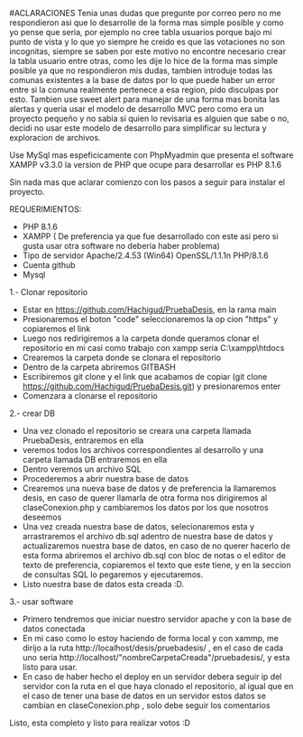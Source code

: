 #ACLARACIONES
Tenia unas dudas que pregunte por correo pero no me respondieron asi que lo desarrolle de la forma mas simple posible
y como yo pense que seria, por ejemplo no cree tabla usuarios porque bajo mi punto de vista y lo que yo siempre he creido es que las votaciones no son
incognitas, siempre se saben por este motivo no encontre necesario crear la tabla usuario entre otras, como les dije lo hice de la forma mas simple posible ya que no respondieron mis dudas, tambien introduje todas 
las comunas existentes a la base de datos por lo que puede haber un error entre si la comuna realmente pertenece a esa region, pido disculpas por esto.
Tambien use sweet alert para manejar de una forma mas bonita las alertas y queria usar el modelo de desarrollo MVC pero como era un proyecto pequeño y no sabia si quien lo revisaria es alguien que sabe o no, decidi no usar este modelo de desarrollo para simplificar su lectura y exploracion de archivos.

Use MySql mas espeficicamente con PhpMyadmin que presenta el software XAMPP v3.3.0
la version de PHP que ocupe para desarrollar es PHP 8.1.6

Sin nada mas que aclarar comienzo con los pasos a seguir para instalar el proyecto.

REQUERIMIENTOS:

- PHP 8.1.6
- XAMPP ( De preferencia ya que fue desarrollado con este asi pero si gusta usar otra software  no deberia haber problema)
- Tipo de servidor Apache/2.4.53 (Win64) OpenSSL/1.1.1n PHP/8.1.6
- Cuenta github
- Mysql


1.- Clonar repositorio
- Estar en https://github.com/Hachigud/PruebaDesis, en la rama main 
- Presionaremos el boton "code" seleccionaremos la op cion "https" y copiaremos el link
- Luego nos redirigiremos a la carpeta donde queramos clonar el repositorio en mi casi como trabajo con xampp seria C:\xampp\htdocs 
- Crearemos la carpeta donde se clonara el repositorio
- Dentro de la carpeta abriremos GITBASH
- Escribiremos git clone y el link que acabamos de copiar (git clone https://github.com/Hachigud/PruebaDesis.git) y presionaremos enter
- Comenzara a clonarse el repositorio

2.- crear DB
- Una vez clonado el repositorio se creara una carpeta llamada PruebaDesis, entraremos en ella
- veremos todos los archivos correspondientes al desarrollo y una carpeta llamada DB entraremos en ella
- Dentro veremos un archivo SQL
- Procederemos a abrir nuestra base de datos
- Crearemos una nueva base de datos y de preferencia la llamaremos desis, en caso de querer llamarla de otra forma nos dirigiremos al claseConexion.php y cambiaremos los datos por los que nosotros deseemos
- Una vez creada nuestra base de datos, selecionaremos esta y arrastraremos el archivo db.sql adentro de nuestra base de datos y actualizaremos nuestra base de datos, en caso de no querer hacerlo de esta forma abriremos el archivo db.sql con bloc de notas o el editor de texto de preferencia, copiaremos el texto que este tiene, y en la seccion de consultas SQL lo pegaremos y ejecutaremos.
- Listo nuestra base de datos esta creada :D.

3.- usar software
- Primero tendremos que iniciar nuestro servidor apache y con la base de datos conectada
- En mi caso como lo estoy haciendo de forma local y con xammp, me dirijo a la ruta http://localhost/desis/pruebadesis/  , en el caso de cada uno seria  http://localhost/"nombreCarpetaCreada"/pruebadesis/, y esta listo para usar.
- En caso de haber hecho el deploy en un servidor debera seguir ip del servidor con la ruta en el que haya clonado el repositorio, al igual que en el caso de tener una base de datos en un servidor estos datos se cambian en claseConexion.php , solo debe seguir los comentarios




Listo, esta completo y listo para realizar votos :D
